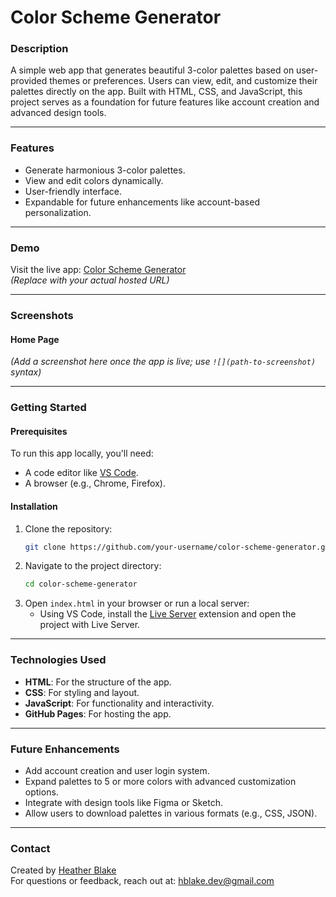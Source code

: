# **Color Scheme Generator**

### **Description**
A simple web app that generates beautiful 3-color palettes based on user-provided themes or preferences. Users can view, edit, and customize their palettes directly on the app. Built with HTML, CSS, and JavaScript, this project serves as a foundation for future features like account creation and advanced design tools.

---

### **Features**
- Generate harmonious 3-color palettes.
- View and edit colors dynamically.
- User-friendly interface.
- Expandable for future enhancements like account-based personalization.

---

### **Demo**
Visit the live app: [Color Scheme Generator](https://your-live-app-url.com)  
*(Replace with your actual hosted URL)*

---

### **Screenshots**
#### **Home Page**
*(Add a screenshot here once the app is live; use `![](path-to-screenshot)` syntax)*

---

### **Getting Started**

#### **Prerequisites**
To run this app locally, you'll need:
- A code editor like [VS Code](https://code.visualstudio.com/).
- A browser (e.g., Chrome, Firefox).

#### **Installation**
1. Clone the repository:
   ```bash
   git clone https://github.com/your-username/color-scheme-generator.git

2. Navigate to the project directory:
   ```bash
   cd color-scheme-generator

3. Open `index.html` in your browser or run a local server:
   - Using VS Code, install the [Live Server](https://marketplace.visualstudio.com/items?itemName=ritwickdey.LiveServer) extension and open the project with Live Server.

---

### **Technologies Used**
- **HTML**: For the structure of the app.
- **CSS**: For styling and layout.
- **JavaScript**: For functionality and interactivity.
- **GitHub Pages**: For hosting the app.

---

### **Future Enhancements**
- Add account creation and user login system.
- Expand palettes to 5 or more colors with advanced customization options.
- Integrate with design tools like Figma or Sketch.
- Allow users to download palettes in various formats (e.g., CSS, JSON).

---

### **Contact**
Created by [Heather Blake](https://your-portfolio-link.com)  
For questions or feedback, reach out at: hblake.dev@gmail.com

